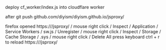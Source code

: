 deploy cf_worker/index.js into cloudflare worker

after git push github.com/diyism/diyism.github.io/jsproxy/

firefox opened https://<cloudflare worker custom domain>/jsproxy/
/ mouse right click / Inspect / Application / Service Workers / sw.js / Unregister
/ mouse right click / Inspect / Storage / Cache Storage / .sys / mouse right click / Delete All
press keyboard ctrl + r    to reload https://<cloudflare worker custom domain>/jsproxy/
